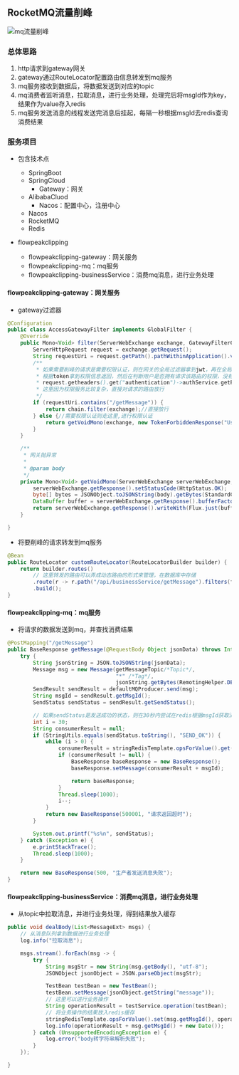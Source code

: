 ## RocketMQ流量削峰

![mq流量削峰](https://cdn.jsdelivr.net/gh/ClareTung/ImageHostingService/img/mq%E6%B5%81%E9%87%8F%E5%89%8A%E5%B3%B0.png)

### 总体思路

1. http请求到gateway网关
2. gateway通过RouteLocator配置路由信息转发到mq服务
3. mq服务接收到数据后，将数据发送到对应的topic
4. mq消费者监听消息，拉取消息，进行业务处理，处理完后将msgId作为key，结果作为value存入redis
5. mq服务发送消息的线程发送完消息后挂起，每隔一秒根据msgId去redis查询消费结果

### 服务项目

* 包含技术点
  * SpringBoot
  * SpringCloud
    * Gateway：网关
  * AlibabaCluod
    * Nacos：配置中心，注册中心
  * Nacos
  * RocketMQ
  * Redis

* flowpeakclipping
  * flowpeakclipping-gateway：网关服务
  * flowpeakclipping-mq：mq服务
  * flowpeakclipping-businessService：消费mq消息，进行业务处理

#### flowpeakclipping-gateway：网关服务

* gateway过滤器

```java
@Configuration
public class AccessGatewayFilter implements GlobalFilter {
    @Override
    public Mono<Void> filter(ServerWebExchange exchange, GatewayFilterChain chain) {
        ServerHttpRequest request = exchange.getRequest();
        String requestUri = request.getPath().pathWithinApplication().value();
        /**
         * 如果需要削峰的请求是需要权限认证，则在网关的全局过滤器拿到jwt，再在全局过滤器中调用auth服务
         * 根据token拿到权限信息返回，然后在判断用户是否拥有请求该路由的权限，没有则返回无权访问，有就执行filer.chain
         * request.getheaders().get("authentication")->authService.getPermission(token)->checkUserPermission(permission,requestUri,user)
         * 这里因为权限服务比较复杂，直接对请求的路由放行
         */
        if (requestUri.contains("/getMessage")) {
            return chain.filter(exchange);//直接放行
        } else {//需要权限认证则走这里,进行权限认证
            return getVoidMono(exchange, new TokenForbiddenResponse("User Forbidden!Does not has Permission!"));
        }
    }

    /**
     * 网关抛异常
     *
     * @param body
     */
    private Mono<Void> getVoidMono(ServerWebExchange serverWebExchange, BaseResponse body) {
        serverWebExchange.getResponse().setStatusCode(HttpStatus.OK);
        byte[] bytes = JSONObject.toJSONString(body).getBytes(StandardCharsets.UTF_8);
        DataBuffer buffer = serverWebExchange.getResponse().bufferFactory().wrap(bytes);
        return serverWebExchange.getResponse().writeWith(Flux.just(buffer));
    }

}
```

* 将要削峰的请求转发到mq服务

```java
@Bean
public RouteLocator customRouteLocator(RouteLocatorBuilder builder) {
    return builder.routes()
        // 这里转发的路由可以弄成动态路由的形式来管理，在数据库中存储
        .route(r -> r.path("/api/businessService/getMessage").filters(f -> f.stripPrefix(2)).uri("lb://fpc-mq"))
        .build();
}
```

#### flowpeakclipping-mq：mq服务

* 将请求的数据发送到mq，并查找消费结果

```java
@PostMapping("/getMessage")
public BaseResponse getMessage(@RequestBody Object jsonData) throws InterruptedException {
    try {
        String jsonString = JSON.toJSONString(jsonData);
        Message msg = new Message(getMessageTopic/*Topic*/,
                                  "*" /*Tag*/,
                                  jsonString.getBytes(RemotingHelper.DEFAULT_CHARSET) /* Message body */);
        SendResult sendResult = defaultMQProducer.send(msg);
        String msgId = sendResult.getMsgId();
        SendStatus sendStatus = sendResult.getSendStatus();

        // 如果sendStatus是发送成功的状态，则在30秒内尝试在redis根据msgId获取消费者业务处理的结果,15秒后没拿到则返回超时
        int i = 30;
        String consumerResult = null;
        if (StringUtils.equals(sendStatus.toString(), "SEND_OK")) {
            while (i > 0) {
                consumerResult = stringRedisTemplate.opsForValue().get(msgId);
                if (consumerResult != null) {
                    BaseResponse baseResponse = new BaseResponse();
                    baseResponse.setMessage(consumerResult + msgId);

                    return baseResponse;
                }
                Thread.sleep(1000);
                i--;
            }
            return new BaseResponse(500001, "请求返回超时");
        }

        System.out.printf("%s%n", sendStatus);
    } catch (Exception e) {
        e.printStackTrace();
        Thread.sleep(1000);
    }

    return new BaseResponse(500, "生产者发送消息失败");
}
```

#### flowpeakclipping-businessService：消费mq消息，进行业务处理

* 从topic中拉取消息，并进行业务处理，得到结果放入缓存

```java
public void dealBody(List<MessageExt> msgs) {
    // 从消息队列拿到数据进行业务处理
    log.info("拉取消息");

    msgs.stream().forEach(msg -> {
        try {
            String msgStr = new String(msg.getBody(), "utf-8");
            JSONObject jsonObject = JSON.parseObject(msgStr);

            TestBean testBean = new TestBean();
            testBean.setMessage(jsonObject.getString("message"));
            // 这里可以进行业务操作
            String operationResult = testService.operation(testBean);
            // 将业务操作的结果放入redis缓存
            stringRedisTemplate.opsForValue().set(msg.getMsgId(), operationResult);
            log.info(operationResult + msg.getMsgId() + new Date());
        } catch (UnsupportedEncodingException e) {
            log.error("body转字符串解析失败");
        }
    });

}
```

